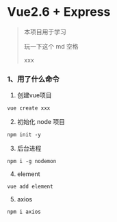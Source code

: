 # Vue2.6 + Express

> 本项目用于学习
>
> 玩一下这个 md 空格
>
> xxx

### 1、用了什么命令

1. 创建vue项目
```
vue create xxx
```
2. 初始化 node 项目

```
npm init -y
```
3. 后台进程
```
npm i -g nodemon
```
4. element
```
vue add element
```
5. axios 
```
npm i axios
```






